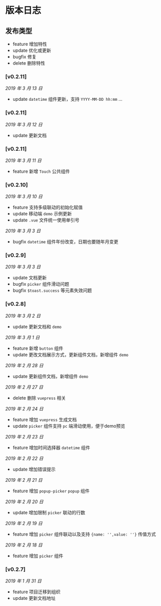 # 版本日志

## 发布类型

* feature 增加特性
* update 优化或更新
* bugfix 修复
* delete 删除特性

### [v0.2.11]

*2019 年 3 月 13 日*

* update `datetime` 组件更新，支持 `YYYY-MM-DD hh:mm` ...

### [v0.2.11]

*2019 年 3 月 12 日*

* update 更新文档

### [v0.2.11]

*2019 年 3 月 11 日*

* feature 新增 `Touch` 公共组件

### [v0.2.10]

*2019 年 3 月 10 日*

* feature 支持多级联动的初始化赋值
* update 移动端 `demo` 示例更新
* update `.vue` 文件统一使用单引号

*2019 年 3 月 3 日*

* bugfix `datetime` 组件年份改变，日期也要随年月变更

### [v0.2.9]

*2019 年 3 月 3 日*

* update 文档更新
* bugfix `picker` 组件滑动问题
* bugfix `$toast.success` 等元素失效问题

### [v0.2.8]

*2019 年 3 月 2 日*

* update 更新文档和 `demo`

*2019 年 3 月 1 日*

* feature 新增 `button` 组件
* update 更改文档展示方式，更新组件文档，新增组件 `demo`

*2019 年 2 月 28 日*

* update 更新组件文档，新增组件 `demo`

*2019 年 2 月 27 日*

* delete 删除 `vuepress` 相关

*2019 年 2 月 24 日*

* feature 增加 `vuepress` 生成文档
* update `picker` 组件支持 `pc` 端滑动使用，便于demo预览

*2019 年 2 月 23 日*

* feature 增加时间选择器 `datetime` 组件

*2019 年 2 月 22 日*

* update 增加错误提示

*2019 年 2 月 21 日*

* feature 增加 `popup-picker` `popup` 组件

*2019 年 2 月 20 日*

* update 增加限制 `picker` 联动的行数

*2019 年 2 月 19 日*

* feature 增加 `picker` 组件联动以及支持 `{name: '',value: ''}` 传值方式

*2019 年 2 月 18 日*

* feature 增加 `picker` 组件

### [v0.2.7]

*2019 年 1 月 31 日*

* feature 项目迁移到组织
* update 更新文档地址


